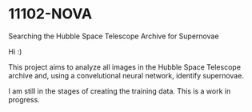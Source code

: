# 11102-NOVA
Searching the Hubble Space Telescope Archive for Supernovae


Hi :)

This project aims to analyze all images in the Hubble Space Telescope archive and, using a convelutional neural network, identify supernovae.

I am still in the stages of creating the training data. This is a work in progress.

